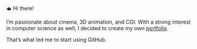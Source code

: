 🫖 Hi there!

I’m passionate about cinema, 3D animation, and CGI.
With a strong interest in computer science as well, I decided to create my own [portfolio](https://jdecroocq.vercel.app).
 
That’s what led me to start using GitHub.
